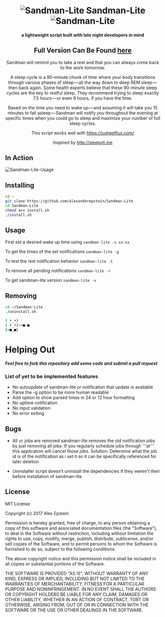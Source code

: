 <div align="center">

 # ![Sandman-Lite](https://github.com/alexanderepstein/Sandman-Lite/blob/master/assets/sleep_github.png) Sandman-Lite ![Sandman-Lite](https://github.com/alexanderepstein/Sandman-Lite/blob/master/assets/sleep_github.png)

 ####  a lightweight script built with late night developers in mind




 ## Full Version Can Be Found <a href="https://github.com/alexanderepstein/Sandman">here</a>

 Sandman will remind you to take a rest and that you can always come back to the work tomorrow.

A sleep cycle is a 90-minute chunk of time where your body transitions through various phases of sleep — all the way down to deep REM sleep — then back again. Some health experts believe that these 90-minute sleep cycles are the key to restful sleep. They recommend trying to sleep exactly 7.5 hours — or even 9 hours, if you have the time.

Based on the time you need to wake up — and assuming it will take you 15 minutes to fall asleep — Sandman will notify you throughout the evening at specific times when you could go to sleep and maximize your number of full sleep cycles.


This script works well with https://justgetflux.com/

Inspired by http://sleepyti.me

</div>



## In Action

![Sandman-Lite-Usage](https://github.com/alexanderepstein/Sandman-Lite/blob/master/assets/usage.gif)


## Installing

```bash
cd ~
git clone https://github.com/alexanderepstein/Sandman-Lite
cd Sandman-Lite
chmod a+x install.sh
./install.sh
```
## Usage
First set a desired wake up time using ```sandman-lite -s xx:xx```

To get the times of the set notifications ```sandman-lite -g```

To test the rest notification behavior ```sandman-lite -t```

To remove all pending notifications ```sandman-lite -r```

To get sandman-lite version ```sandman-lite -v```

## Removing
```bash
cd ~/Sandman-Lite
./uninstall.sh
```



```bash
( •_•)
( •_•)>⌐■-■
(⌐■_■)
```

# Helping Out
##### Feel free to fork this repository add some code and submit a pull request

### List of yet to be implemented features
* No autoupdate of sandman-lite or notification that update is available
* Parse the -g option to be more human readable
* Add option to show parsed times in 24 or 12 hour formatting
* No uptime notification
* No input validation
* No error exiting

## Bugs

* All ```at``` jobs are removed
sandman-lite removes the old notification jobs by just removing all jobs. If you regularly schedule jobs through '''at''' this application will cancel those jobs.
     Solution: Determine what the job id is of the notification as i set it so it can be specifically referenced for later deletion 

* Uninstaller script doesn't uninstall the dependencies if they weren't their before installation of sandman-lite


## License

MIT License

Copyright (c) 2017 Alex Epstein

Permission is hereby granted, free of charge, to any person obtaining a copy of this software and associated documentation files (the "Software"), to deal in the Software without restriction, including without limitation the rights to use, copy, modify, merge, publish, distribute, sublicense, and/or sell copies of the Software, and to permit persons to whom the Software is furnished to do so, subject to the following conditions:

The above copyright notice and this permission notice shall be included in all copies or substantial portions of the Software.

THE SOFTWARE IS PROVIDED "AS IS", WITHOUT WARRANTY OF ANY KIND, EXPRESS OR IMPLIED, INCLUDING BUT NOT LIMITED TO THE WARRANTIES OF MERCHANTABILITY, FITNESS FOR A PARTICULAR PURPOSE AND NONINFRINGEMENT. IN NO EVENT SHALL THE AUTHORS OR COPYRIGHT HOLDERS BE LIABLE FOR ANY CLAIM, DAMAGES OR OTHER LIABILITY, WHETHER IN AN ACTION OF CONTRACT, TORT OR OTHERWISE, ARISING FROM, OUT OF OR IN CONNECTION WITH THE SOFTWARE OR THE USE OR OTHER DEALINGS IN THE SOFTWARE.
